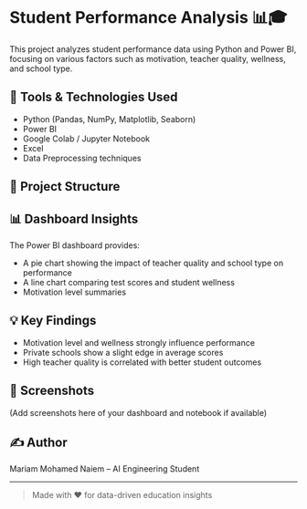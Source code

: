 # Student Performance Analysis 📊🎓

This project analyzes student performance data using Python and Power BI, focusing on various factors such as motivation, teacher quality, wellness, and school type.

## 🔧 Tools & Technologies Used
- Python (Pandas, NumPy, Matplotlib, Seaborn)
- Power BI
- Google Colab / Jupyter Notebook
- Excel
- Data Preprocessing techniques

## 📁 Project Structure
## 📊 Dashboard Insights
The Power BI dashboard provides:
- A pie chart showing the impact of teacher quality and school type on performance
- A line chart comparing test scores and student wellness
- Motivation level summaries

## 💡 Key Findings
- Motivation level and wellness strongly influence performance
- Private schools show a slight edge in average scores
- High teacher quality is correlated with better student outcomes

## 📸 Screenshots
(Add screenshots here of your dashboard and notebook if available)

## ✍️ Author
Mariam Mohamed Naiem – AI Engineering Student

---

> Made with ❤️ for data-driven education insights
